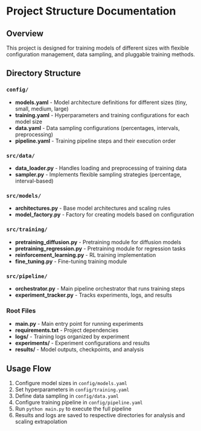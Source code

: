 # Project Structure Documentation

## Overview
This project is designed for training models of different sizes with flexible configuration management, data sampling, and pluggable training methods.

## Directory Structure

### `config/`
- **models.yaml** - Model architecture definitions for different sizes (tiny, small, medium, large)
- **training.yaml** - Hyperparameters and training configurations for each model size
- **data.yaml** - Data sampling configurations (percentages, intervals, preprocessing)
- **pipeline.yaml** - Training pipeline steps and their execution order

### `src/data/`
- **data_loader.py** - Handles loading and preprocessing of training data
- **sampler.py** - Implements flexible sampling strategies (percentage, interval-based)

### `src/models/`
- **architectures.py** - Base model architectures and scaling rules
- **model_factory.py** - Factory for creating models based on configuration

### `src/training/`
- **pretraining_diffusion.py** - Pretraining module for diffusion models
- **pretraining_regression.py** - Pretraining module for regression tasks
- **reinforcement_learning.py** - RL training implementation
- **fine_tuning.py** - Fine-tuning training module

### `src/pipeline/`
- **orchestrator.py** - Main pipeline orchestrator that runs training steps
- **experiment_tracker.py** - Tracks experiments, logs, and results

### Root Files
- **main.py** - Main entry point for running experiments
- **requirements.txt** - Project dependencies
- **logs/** - Training logs organized by experiment
- **experiments/** - Experiment configurations and results
- **results/** - Model outputs, checkpoints, and analysis

## Usage Flow
1. Configure model sizes in `config/models.yaml`
2. Set hyperparameters in `config/training.yaml`
3. Define data sampling in `config/data.yaml`
4. Configure training pipeline in `config/pipeline.yaml`
5. Run `python main.py` to execute the full pipeline
6. Results and logs are saved to respective directories for analysis and scaling extrapolation